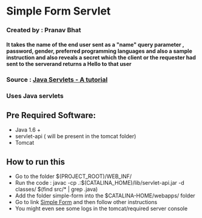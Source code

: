 # Simple Form Servlet


### Created by : Pranav Bhat
#### It takes the name of the end user sent as a "name" query parameter , password, gender, preferred programming languages and also a sample instruction and also reveals a secret which the client or the requester had sent to the serverand returns a Hello to that user
### Source : [Java Servlets - A tutorial](https://www.ntu.edu.sg/home/ehchua/programming/java/JavaServlets.html)
### Uses Java servlets

## Pre Required Software:
* Java 1.6 +
* servlet-api ( will be present in the tomcat folder)
* Tomcat

## How to run this
* Go to the folder $(PROJECT_ROOT)/WEB_INF/
* Run the code : javac -cp .:$(CATALINA_HOME)/lib/servlet-api.jar -d classes/ $(find src/* | grep .java)
* Add the folder simple-form into the $CATALINA-HOME/webapps/ folder
* Go to link [Simple Form](http://localhost:8080/simple-form) and then follow other instructions
* You might even see some logs in the tomcat/required server console
